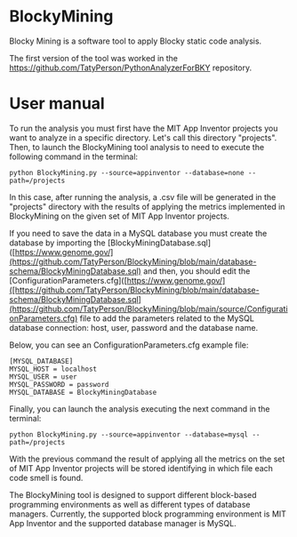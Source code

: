 # BlockyMining
Blocky Mining is a software tool to apply Blocky static code analysis.

The first version of the tool was worked in the https://github.com/TatyPerson/PythonAnalyzerForBKY repository.

# User manual

To run the analysis you must first have the MIT App Inventor projects you want to analyze in a specific directory. Let's call this directory "projects". Then, to launch the BlockyMining tool analysis to need to execute the following command in the terminal:

```python BlockyMining.py --source=appinventor --database=none --path=/projects```

In this case, after running the analysis, a .csv file will be generated in the "projects" directory with the results of applying the metrics implemented in BlockyMining on the given set of MIT App Inventor projects.

If you need to save the data in a MySQL database you must create the database by importing the [BlockyMiningDatabase.sql]([https://www.genome.gov/](https://github.com/TatyPerson/BlockyMining/blob/main/database-schema/BlockyMiningDatabase.sql) and then, you should edit the [ConfigurationParameters.cfg]([https://www.genome.gov/]([https://github.com/TatyPerson/BlockyMining/blob/main/database-schema/BlockyMiningDatabase.sql](https://github.com/TatyPerson/BlockyMining/blob/main/source/ConfigurationParameters.cfg) file to add the parameters related to the MySQL database connection: host, user, password and the database name.

Below, you can see an ConfigurationParameters.cfg example file:

```
[MYSQL_DATABASE]
MYSQL_HOST = localhost
MYSQL_USER = user
MYSQL_PASSWORD = password
MYSQL_DATABASE = BlockyMiningDatabase
```

Finally, you can launch the analysis executing the next command in the terminal:

```python BlockyMining.py --source=appinventor --database=mysql --path=/projects```

With the previous command the result of applying all the metrics on the set of MIT App Inventor projects will be stored identifying in which file each code smell is found.

The BlockyMining tool is designed to support different block-based programming environments as well as different types of database managers. Currently, the supported block programming environment is MIT App Inventor and the supported database manager is MySQL.
